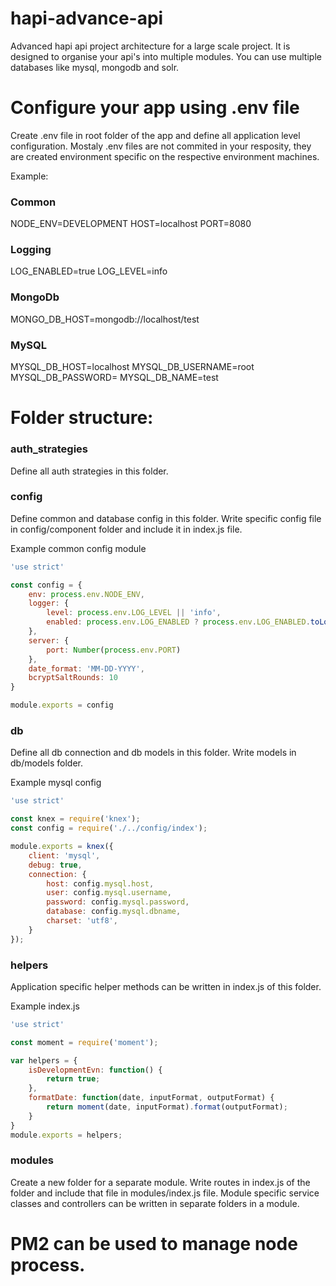 # hapi-advance-api
Advanced hapi api project architecture for a large scale project. It is designed to organise your api's into multiple modules. You can use multiple databases like mysql, mongodb and solr.

# Configure your app using .env file
Create .env file in root folder of the app and define all application level configuration. Mostaly .env files are not commited in your resposity, they are created environment specific on the respective environment machines.

Example:
### Common
NODE_ENV=DEVELOPMENT
HOST=localhost
PORT=8080

### Logging
LOG_ENABLED=true
LOG_LEVEL=info

### MongoDb
MONGO_DB_HOST=mongodb://localhost/test

### MySQL
MYSQL_DB_HOST=localhost
MYSQL_DB_USERNAME=root
MYSQL_DB_PASSWORD=
MYSQL_DB_NAME=test

# Folder structure:

### auth_strategies
Define all auth strategies in this folder.

### config
Define common and database config in this folder. Write specific config file in config/component folder and include it in index.js file.

Example common config module
```js
'use strict'

const config = {  
    env: process.env.NODE_ENV,
    logger: {
        level: process.env.LOG_LEVEL || 'info',
        enabled: process.env.LOG_ENABLED ? process.env.LOG_ENABLED.toLowerCase() === 'true' : false
    },
    server: {
        port: Number(process.env.PORT)
    },
    date_format: 'MM-DD-YYYY',
    bcryptSaltRounds: 10
}

module.exports = config
```

### db
Define all db connection and db models in this folder. Write models in db/models folder.

Example mysql config
```js
'use strict'

const knex = require('knex');
const config = require('./../config/index');

module.exports = knex({
    client: 'mysql',
    debug: true,
    connection: {
        host: config.mysql.host,
        user: config.mysql.username,
        password: config.mysql.password,
        database: config.mysql.dbname,
        charset: 'utf8',
    }
});
```

### helpers
Application specific helper methods can be written in index.js of this folder.

Example index.js
```js
'use strict'

const moment = require('moment');

var helpers = {
    isDevelopmentEvn: function() {
        return true;
    },
    formatDate: function(date, inputFormat, outputFormat) {
        return moment(date, inputFormat).format(outputFormat);
    }
}
module.exports = helpers; 
```

### modules
Create a new folder for a separate module. Write routes in index.js of the folder and include that file in modules/index.js file. Module specific service classes and controllers can be written in separate folders in a module.

# PM2 can be used to manage node process.
